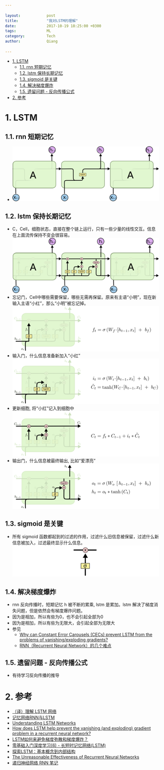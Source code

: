 ```yaml
---

layout:            post  
title:             "我对LSTM的理解"  
date:              2017-10-19 18:25:00 +0300  
tags:              ML
category:          Tech  
author:            Qiang  

---
```


<!-- TOC -->

- [1. LSTM](#1-lstm)
    - [1.1. rnn 短期记忆](#11-rnn-短期记忆)
    - [1.2. lstm 保持长期记忆](#12-lstm-保持长期记忆)
    - [1.3. sigmoid 是关键](#13-sigmoid-是关键)
    - [1.4. 解决梯度爆炸](#14-解决梯度爆炸)
    - [1.5. 遗留问题 - 反向传播公式](#15-遗留问题---反向传播公式)
- [2. 参考](#2-参考)

<!-- /TOC -->

# 1. LSTM

## 1.1. rnn 短期记忆
- ![](img/rnn.png)

## 1.2. lstm 保持长期记忆
- C，Cell，细胞状态，直接在整个链上运行，只有一些少量的线性交互。信息在上面流传保持不变会很容易。
    ![](img/lstm_gates.png)
- 忘记门，Cell中哪些需要保留，哪些无需再保留。原来有主语“小明”，现在新输入主语“小红”，那么“小明"被忘记掉。
    ![](img/gate1.png)
- 输入门，什么信息准备新加入“小红”
    ![](img/gate2.png)
- 更新细胞, 将“小红”记入到细胞中
    ![](img/new_cell.png)
- 输出门，什么信息被最终输出, 比如“爱漂亮”
    ![](img/gate3.png)

## 1.3. sigmoid 是关键
- 所有 sigmoid 函数都起到的过滤的作用，过滤什么旧信息被保留，过滤什么新信息被加入，过滤最终显示什么信息。
    ![](img/sig.png)

## 1.4. 解决梯度爆炸
- rnn 反向传播时，短期记忆 h 被不断的累乘, lstm 是累加。lstm 解决了梯度消失问题，但是依然会有梯度爆炸问题。
- 因为是相加，所以有些为0，也不会引起全部为0
- 因为是相加，所以有些为无限大，会引起全部为无限大
- 参见
    - [Why can Constant Error Carousels (CECs) prevent LSTM from the problems of vanishing/exploding gradients?]( https://www.reddit.com/r/MachineLearning/comments/34piyi/why_can_constant_error_carousels_cecs_prevent/)
    - [RNN（Recurrent Neural Network）的几个难点](http://www.cnblogs.com/congliu/p/4546634.html)

## 1.5. 遗留问题 - 反向传播公式
- 有待学习反向传播的推导

# 2. 参考
- [（译）理解 LSTM 网络](http://www.jianshu.com/p/9dc9f41f0b29)
- [记忆网络RNN与LSTM](http://blog.younggy.com/2017/05/09/%E8%AE%B0%E5%BF%86%E7%BD%91%E7%BB%9CRNN%E4%B8%8ELSTM/)
- [Understanding LSTM Networks](http://colah.github.io/posts/2015-08-Understanding-LSTMs/)
- [How does LSTM help prevent the vanishing (and exploding) gradient problem in a recurrent neural network?](https://www.quora.com/How-does-LSTM-help-prevent-the-vanishing-and-exploding-gradient-problem-in-a-recurrent-neural-network)
- [LSTM如何来避免梯度弥散和梯度爆炸？](https://www.zhihu.com/question/34878706)
- [零基础入门深度学习(6) - 长短时记忆网络(LSTM)](https://www.zybuluo.com/hanbingtao/note/581764)
- [探索LSTM：基本概念到内部结构](https://zhuanlan.zhihu.com/p/27345523)
- [The Unreasonable Effectiveness of Recurrent Neural Networks](http://karpathy.github.io/2015/05/21/rnn-effectiveness/)
- [递归神经网络 RNN 笔记](http://www.shuang0420.com/2017/07/21/%E9%80%92%E5%BD%92%E7%A5%9E%E7%BB%8F%E7%BD%91%E7%BB%9C%20RNN%20%E7%AC%94%E8%AE%B0/)

